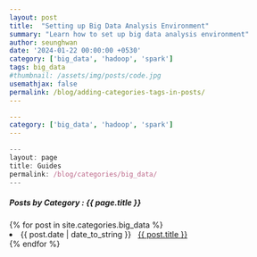 ```yaml
---
layout: post
title:  "Setting up Big Data Analysis Environment"
summary: "Learn how to set up big data analysis environment"
author: seunghwan
date: '2024-01-22 00:00:00 +0530'
category: ['big_data', 'hadoop', 'spark']
tags: big_data
#thumbnail: /assets/img/posts/code.jpg
usemathjax: false
permalink: /blog/adding-categories-tags-in-posts/
---
```


```yml
---
category: ['big_data', 'hadoop', 'spark']
---
```

```jsx
---
layout: page
title: Guides
permalink: /blog/categories/big_data/
---
```

<h5> Posts by Category : {{ page.title }} </h5>

<div class="card">
{% for post in site.categories.big_data %}
 <li class="category-posts"><span>{{ post.date | date_to_string }}</span> &nbsp; <a href="{{ post.url }}">{{ post.title }}</a></li>
{% endfor %}
</div>